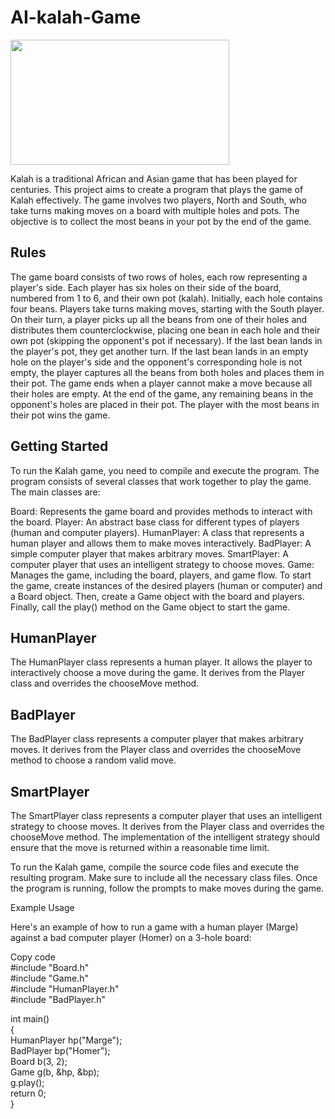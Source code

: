 # AI-kalah-Game
<img src = "https://github.com/inmancosta/AI-kalah-Game/assets/120146242/9048829a-940b-4113-9e81-09375ae48b4d" width="350" height="200">

Kalah is a traditional African and Asian game that has been played for centuries. This project aims to create a program that plays the game of Kalah effectively. The game involves two players, North and South, who take turns making moves on a board with multiple holes and pots. The objective is to collect the most beans in your pot by the end of the game.

<h2> Rules </h2>

The game board consists of two rows of holes, each row representing a player's side.
Each player has six holes on their side of the board, numbered from 1 to 6, and their own pot (kalah).
Initially, each hole contains four beans.
Players take turns making moves, starting with the South player.
On their turn, a player picks up all the beans from one of their holes and distributes them counterclockwise, placing one bean in each hole and their own pot (skipping the opponent's pot if necessary).
If the last bean lands in the player's pot, they get another turn.
If the last bean lands in an empty hole on the player's side and the opponent's corresponding hole is not empty, the player captures all the beans from both holes and places them in their pot.
The game ends when a player cannot make a move because all their holes are empty.
At the end of the game, any remaining beans in the opponent's holes are placed in their pot.
The player with the most beans in their pot wins the game.

<h2>Getting Started</h2>

To run the Kalah game, you need to compile and execute the program. The program consists of several classes that work together to play the game. The main classes are:

Board: Represents the game board and provides methods to interact with the board.
Player: An abstract base class for different types of players (human and computer players).
HumanPlayer: A class that represents a human player and allows them to make moves interactively.
BadPlayer: A simple computer player that makes arbitrary moves.
SmartPlayer: A computer player that uses an intelligent strategy to choose moves.
Game: Manages the game, including the board, players, and game flow.
To start the game, create instances of the desired players (human or computer) and a Board object. Then, create a Game object with the board and players. Finally, call the play() method on the Game object to start the game.



<h2>HumanPlayer</h2>
The HumanPlayer class represents a human player. It allows the player to interactively choose a move during the game. It derives from the Player class and overrides the chooseMove method.

<h2>BadPlayer</h2>
The BadPlayer class represents a computer player that makes arbitrary moves. It derives from the Player class and overrides the chooseMove method to choose a random valid move.

<h2>SmartPlayer</h2>
The SmartPlayer class represents a computer player that uses an intelligent strategy to choose moves. It derives from the Player class and overrides the chooseMove method. The implementation of the intelligent strategy should ensure that the move is returned within a reasonable time limit.


To run the Kalah game, compile the source code files and execute the resulting program. Make sure to include all the necessary class files. Once the program is running, follow the prompts to make moves during the game.

Example Usage

Here's an example of how to run a game with a human player (Marge) against a bad computer player (Homer) on a 3-hole board:


Copy code <br>
#include "Board.h" <br>
#include "Game.h" <br>
#include "HumanPlayer.h" <br>
#include "BadPlayer.h" <br>

int main() <br>
{ <br>
    HumanPlayer hp("Marge"); <br>
    BadPlayer bp("Homer"); <br>
    Board b(3, 2); <br>
    Game g(b, &hp, &bp); <br>
    g.play(); <br>
    return 0; <br>
}
